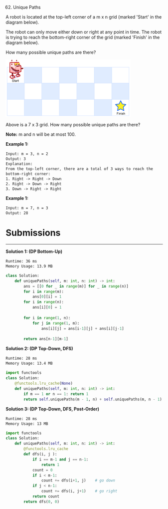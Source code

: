 62. Unique Paths

A robot is located at the top-left corner of a m x n grid (marked 'Start' in the diagram below).

The robot can only move either down or right at any point in time. The robot is trying to reach the bottom-right corner of the grid (marked 'Finish' in the diagram below).

How many possible unique paths are there?

![robot_maze](img/62_robot_maze.png)

Above is a 7 x 3 grid. How many possible unique paths are there?

**Note:** m and n will be at most 100.

**Example 1:**
```
Input: m = 3, n = 2
Output: 3
Explanation:
From the top-left corner, there are a total of 3 ways to reach the bottom-right corner:
1. Right -> Right -> Down
2. Right -> Down -> Right
3. Down -> Right -> Right
```

**Example 1:**
```
Input: m = 7, n = 3
Output: 28
```

# Submissions
---
**Solution 1: (DP Bottom-Up)**
```
Runtime: 36 ms
Memory Usage: 13.9 MB
```
```python
class Solution:
    def uniquePaths(self, m: int, n: int) -> int:
        ans = [[0 for _ in range(m)] for _ in range(n)]
        for i in range(m):
            ans[0][i] = 1
        for i in range(n):
            ans[i][0] = 1
            
        for i in range(1, n):
            for j in range(1, m):
                ans[i][j] = ans[i-1][j] + ans[i][j-1]
                
        return ans[n-1][m-1]    
```

**Solution 2: (DP Top-Down, DFS)**
```
Runtime: 28 ms
Memory Usage: 13.4 MB
```
```python
import functools
class Solution:
    @functools.lru_cache(None)
    def uniquePaths(self, m: int, n: int) -> int:
        if m == 1 or n == 1: return 1
        return self.uniquePaths(m - 1, n) + self.uniquePaths(m, n - 1)
```

**Solution 3: (DP Top-Down, DFS, Post-Order)**
```
Runtime: 28 ms
Memory Usage: 13 MB
```
```python
import functools
class Solution:
    def uniquePaths(self, m: int, n: int) -> int:
        @functools.lru_cache
        def dfs(i, j ):
            if i == m-1 and j == n-1:
                return 1
            count = 0
            if i < m-1:
                count += dfs(i+1, j)    # go down
            if j < n-1:
                count += dfs(i, j+1)    # go right
            return count
        return dfs(0, 0)
```